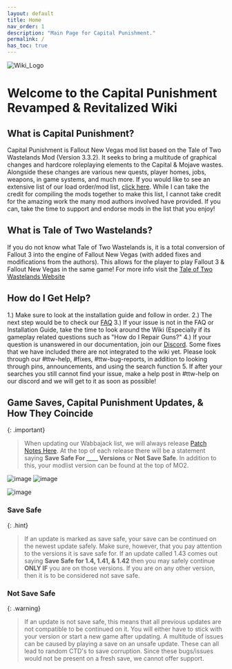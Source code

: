 ```yaml
---
layout: default
title: Home
nav_order: 1
description: "Main Page for Capital Punishment."
permalink: /
has_toc: true
---
```


![Wiki_Logo](https://user-images.githubusercontent.com/112358568/210277595-96e03939-e710-4ba4-9f85-3e0d8dc7cdcc.png)

# **Welcome to the Capital Punishment Revamped & Revitalized Wiki** 

## What is Capital Punishment?
Capital Punishment is Fallout New Vegas mod list based on the Tale of Two Wastelands Mod (Version 3.3.2). It seeks to bring a multitude of graphical changes and hardcore roleplaying elements to the Capital & Mojave wastes. Alongside these changes are various new quests, player homes, jobs, weapons, in game systems, and much more. If you would like to see an extensive list of our load order/mod list, [click here](https://www.wabbajack.org/search/TTWTrueVegas/capitalpunishment). While I can take the credit for compiling the mods together to make this list, I cannot take credit for the amazing work the many mod authors involved have provided. If you can, take the time to support and endorse mods in the list that you enjoy!

## What is Tale of Two Wastelands?
If you do not know what Tale of Two Wastelands is, it is a total conversion of Fallout 3 into the engine of Fallout New Vegas (with added fixes and modifications from the authors). This allows for the player to play Fallout 3 & Fallout New Vegas in the same game! For more info visit the [Tale of Two Wastelands Website](https://thebestoftimes.github.io/index.html)

## How do I Get Help?
1.) Make sure to look at the installation guide and follow in order.
2.) The next step would be to check our [FAQ](https://themrnewvegas.github.io/01Support/FAQ/)
3.) If your issue is not in the FAQ or Installation Guide, take the time to look around the Wiki (Especially if its gameplay related questions such as "How do I Repair Guns?"
4.) If your question is unanswered in our documentation, join our [Discord](https://discord.gg/43EhRjU). Some fixes that we have included there are not integrated to the wiki yet. Please look through our #ttw-help, #fixes, #ttw-bug-reports, in addition to looking through pins, announcements, and using the search function
5. If after your searches you still cannot find your issue, make a help post in #ttw-help on our discord and we will get to it as soon as possible!

## Game Saves, Capital Punishment Updates, & How They Coincide

{: .important}
> When updating our Wabbajack list, we will always release [Patch Notes Here](https://github.com/TheMrNewVegas/TTWTrueVegas/releases). At the top of each release there will be a statement saying **Save Safe For ____ Versions** or **Not Save Safe**. In addition to this, your modlist version can be found at the top of MO2. 

![image](https://user-images.githubusercontent.com/112358568/210279382-be1fb72e-7770-467a-9cf9-19646d323f5b.png)
![image](https://user-images.githubusercontent.com/112358568/210279441-f1bf9414-8ea9-4e97-b1ce-9f0a7b165acb.png)

![image](https://user-images.githubusercontent.com/112358568/210279470-6f6f0630-df66-4c3d-af5f-c0f7d14e06db.png)

### Save Safe

{: .hint}
>If an update is marked as save safe, your save can be continued on the newest update safely. Make sure, however, that you pay attention to the versions it is save safe for. If an update called 1.43 comes out saying **Save Safe for 1.4, 1.41, & 1.42** then you may safely continue **ONLY IF** you are on those versions. If you are on any other version, then it is to be considered not save safe.

### Not Save Safe

{: .warning}
> If an update is not save safe, this means that all previous updates are not compatible to be continued on it. You will either have to stick with your version or start a new game after updating. A multitude of issues can be caused by playing a save on an unsafe update. These can all lead to random CTD's to save corruption. Since these bugs/issues would not be present on a fresh save, we cannot offer support.


